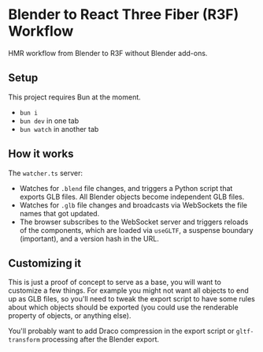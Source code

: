 # Blender to React Three Fiber (R3F) Workflow

HMR workflow from Blender to R3F without Blender add-ons.

## Setup

This project requires Bun at the moment.

- `bun i`
- `bun dev` in one tab
- `bun watch` in another tab

## How it works

The `watcher.ts` server:

- Watches for `.blend` file changes, and triggers a Python script that exports GLB files. All Blender objects become independent GLB files.
- Watches for `.glb` file changes and broadcasts via WebSockets the file names that got updated.
- The browser subscribes to the WebSocket server and triggers reloads of the components, which are loaded via `useGLTF`, a suspense boundary (important), and a version hash in the URL.

## Customizing it

This is just a proof of concept to serve as a base, you will want to customize a few things. For example you might not want all objects to end up as GLB files, so you'll need to tweak the export script to have some rules about which objects should be exported (you could use the renderable property of objects, or anything else).

You'll probably want to add Draco compression in the export script or `gltf-transform` processing after the Blender export.
